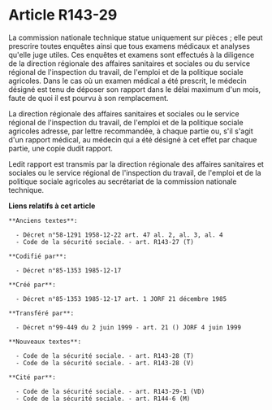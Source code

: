 # Article R143-29

La commission nationale technique statue uniquement sur pièces ; elle peut prescrire toutes enquêtes ainsi que tous examens
médicaux et analyses qu'elle juge utiles. Ces enquêtes et examens sont effectués à la diligence de la direction régionale des
affaires sanitaires et sociales ou du service régional de l'inspection du travail, de l'emploi et de la politique sociale
agricoles. Dans le cas où un examen médical a été prescrit, le médecin désigné est tenu de déposer son rapport dans le délai
maximum d'un mois, faute de quoi il est pourvu à son remplacement. 

La direction régionale des affaires sanitaires et sociales ou le service régional de l'inspection du travail, de l'emploi et
de la politique sociale agricoles adresse, par lettre recommandée, à chaque partie ou, s'il s'agit d'un rapport médical, au
médecin qui a été désigné à cet effet par chaque partie, une copie dudit rapport. 

Ledit rapport est transmis par la direction régionale des affaires sanitaires et sociales ou le service régional de
l'inspection du travail, de l'emploi et de la politique sociale agricoles au secrétariat de la commission nationale
technique.

**Liens relatifs à cet article**

	**Anciens textes**:

	  - Décret n°58-1291 1958-12-22 art. 47 al. 2, al. 3, al. 4
	  - Code de la sécurité sociale. - art. R143-27 (T)

	**Codifié par**:

	  - Décret n°85-1353 1985-12-17

	**Créé par**:

	  - Décret n°85-1353 1985-12-17 art. 1 JORF 21 décembre 1985

	**Transféré par**:

	  - Décret n°99-449 du 2 juin 1999 - art. 21 () JORF 4 juin 1999

	**Nouveaux textes**:

	  - Code de la sécurité sociale. - art. R143-28 (T)
	  - Code de la sécurité sociale. - art. R143-28 (V)

	**Cité par**:

	  - Code de la sécurité sociale. - art. R143-29-1 (VD)
	  - Code de la sécurité sociale. - art. R144-6 (M)
